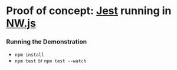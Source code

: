 # Proof of concept: [Jest](http://facebook.github.io/jest/) running in [NW.js](https://nwjs.io/)

### Running the Demonstration

- `npm install`
- `npm test` or `npm test --watch`
